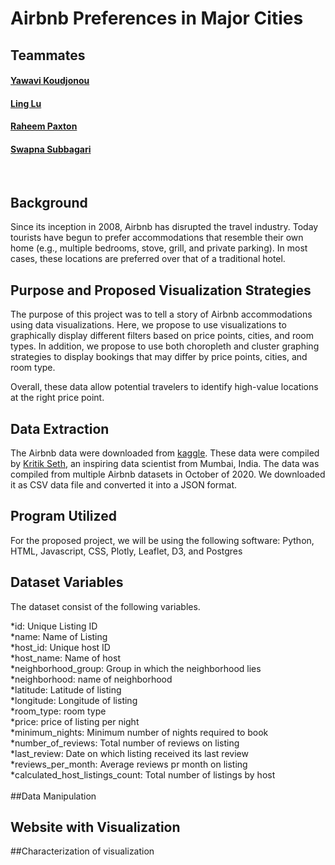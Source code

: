 # Airbnb Preferences in Major Cities

## Teammates 
#### [Yawavi Koudjonou]( https://github.com/yawavi92)
#### [Ling Lu](https://github.com/LingLv-git)
#### [Raheem Paxton](https://github.com/rjpaxtondata)
#### [Swapna Subbagari]( https://github.com/SwapnaSubbagari)
<br>

## Background 
Since its inception in 2008, Airbnb has disrupted the travel industry. Today tourists have begun to prefer accommodations that resemble their own home (e.g., multiple bedrooms, stove, grill, and private parking). In most cases, these locations are preferred over that of a traditional hotel.

## Purpose and Proposed Visualization Strategies<br>

The purpose of this project was to tell a story of Airbnb accommodations using data visualizations. Here, we propose to use visualizations to graphically display different filters based on price points, cities, and room types. In addition, we propose to use both choropleth and cluster graphing strategies to display bookings that may differ by price points, cities, and room type. <br>

Overall, these data allow potential travelers to identify high-value locations at the right price point.

## Data Extraction<br>
The Airbnb data were downloaded from [kaggle]( https://www.kaggle.com/kritikseth/us-airbnb-open-data). These data were compiled by [Kritik Seth]( https://github.com/kritikseth), an inspiring data scientist from Mumbai, India. The data was compiled from multiple Airbnb datasets in October of 2020. We downloaded it as CSV data file and converted it into a JSON format. <br>

## Program Utilized
For the proposed project, we will be using the following software: Python, HTML, Javascript, CSS, Plotly, Leaflet, D3, and Postgres

## Dataset Variables<br>

The dataset consist of the following variables. 

  *id: Unique Listing ID<br>
  *name: Name of Listing<br>
  *host_id: Unique host ID<br>
  *host_name: Name of host<br>
  *neighborhood_group: Group in which the neighborhood lies<br>
  *neighborhood: name of neighborhood<br>
  *latitude: Latitude of listing<br>
  *longitude: Longitude of listing<br>
  *room_type: room type<br>
  *price: price of listing per night<br>
  *minimum_nights: Minimum number of nights required to book<br>
  *number_of_reviews: Total number of reviews on listing<br>
  *last_review: Date on which listing received its last review<br>
  *reviews_per_month: Average reviews pr month on listing<br>
  *calculated_host_listings_count: Total number of listings by host<br>
<br>
##Data Manipulation <br>
## Website with Visualization <br>
##Characterization of visualization <br>

